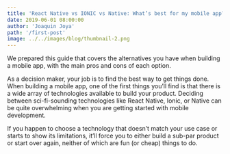 ```yaml
---
title: 'React Native vs IONIC vs Native: What’s best for my mobile app?'
date: 2019-06-01 08:00:00
author: 'Joaquin Joya'
path: '/first-post'
image: ../../images/blog/thumbnail-2.png
---
```


We prepared this guide that covers the alternatives you have when building a mobile app, with the main pros and cons of each option.

As a decision maker, your job is to find the best way to get things done. When building a mobile app, one of the first things you’ll find is that there is a wide array of technologies available to build your product. Deciding between sci-fi-sounding technologies like React Native, Ionic, or Native can be quite overwhelming when you are getting started with mobile development.

If you happen to choose a technology that doesn’t match your use case or starts to show its limitations, it’ll force you to either build a sub-par product or start over again, neither of which are fun (or cheap) things to do.
